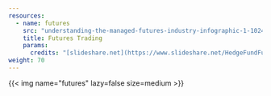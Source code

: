 ```yaml
---
resources:
  - name: futures
    src: "understanding-the-managed-futures-industry-infographic-1-1024.jpg"
    title: Futures Trading
    params:
      credits: "[slideshare.net](https://www.slideshare.net/HedgeFundFundamentals/understanding-the-managed-futures-industry-infographic)"
weight: 70
---
```


{{< img name="futures" lazy=false size=medium >}}
